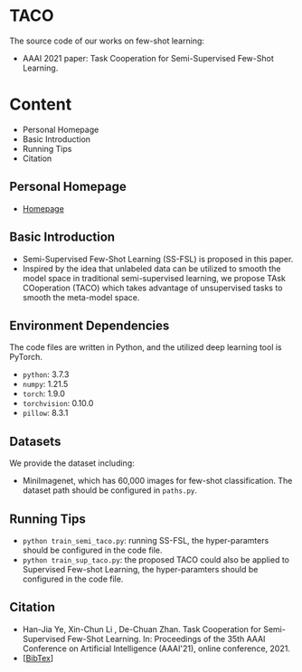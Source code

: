 # TACO
The source code of our works on few-shot learning:
* AAAI 2021 paper: Task Cooperation for Semi-Supervised Few-Shot Learning.


# Content
* Personal Homepage
* Basic Introduction
* Running Tips
* Citation

## Personal Homepage
  * [Homepage](https://www.lamda.nju.edu.cn/lixc/)

## Basic Introduction
  * Semi-Supervised Few-Shot Learning (SS-FSL) is proposed in this paper.
  * Inspired by the idea that unlabeled data can be utilized to smooth the model space in traditional semi-supervised learning, we propose TAsk COoperation (TACO) which takes advantage of unsupervised tasks to smooth the meta-model space.

## Environment Dependencies
The code files are written in Python, and the utilized deep learning tool is PyTorch.
  * `python`: 3.7.3
  * `numpy`: 1.21.5
  * `torch`: 1.9.0
  * `torchvision`: 0.10.0
  * `pillow`: 8.3.1

## Datasets
We provide the dataset including:
  * MiniImagenet, which has 60,000 images for few-shot classification. The dataset path should be configured in `paths.py`.

## Running Tips
  * `python train_semi_taco.py`: running SS-FSL, the hyper-paramters should be configured in the code file.
  * `python train_sup_taco.py`: the proposed TACO could also be applied to Supervised Few-shot Learning, the hyper-paramters should be configured in the code file.


## Citation
  * Han-Jia Ye, Xin-Chun Li , De-Chuan Zhan. Task Cooperation for Semi-Supervised Few-Shot Learning. In: Proceedings of the 35th AAAI Conference on Artificial Intelligence (AAAI'21), online conference, 2021.
  * \[[BibTex](https://dblp.org/pid/246/2947.html)\]
